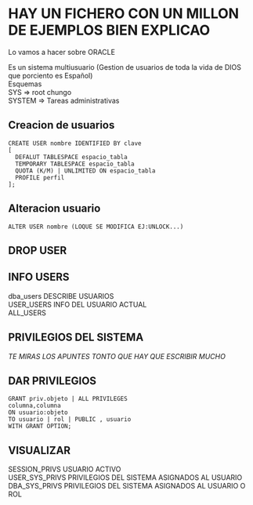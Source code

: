 # HAY UN FICHERO CON UN MILLON DE EJEMPLOS BIEN EXPLICAO

Lo vamos a hacer sobre ORACLE  

Es un sistema multiusuario (Gestion de usuarios de toda la vida de DIOS que porciento es Español)  
  Esquemas  
  SYS => root chungo  
  SYSTEM => Tareas administrativas

## Creacion de usuarios

    CREATE USER nombre IDENTIFIED BY clave
    [
      DEFALUT TABLESPACE espacio_tabla
      TEMPORARY TABLESPACE espacio_tabla
      QUOTA (K/M) | UNLIMITED ON espacio_tabla
      PROFILE perfil
    ];
## Alteracion usuario

    ALTER USER nombre (LOQUE SE MODIFICA EJ:UNLOCK...)

## DROP USER

## INFO USERS
  dba_users DESCRIBE USUARIOS    
  USER_USERS INFO DEL USUARIO ACTUAL  
  ALL_USERS   
## PRIVILEGIOS DEL SISTEMA
  *TE MIRAS LOS APUNTES TONTO QUE HAY QUE ESCRIBIR MUCHO*
## DAR PRIVILEGIOS
    GRANT priv.objeto | ALL PRIVILEGES
    columna,columna
    ON usuario:objeto
    TO usuario | rol | PUBLIC , usuario
    WITH GRANT OPTION;
## VISUALIZAR
  SESSION_PRIVS USUARIO ACTIVO  
  USER_SYS_PRIVS PRIVILEGIOS DEL SISTEMA ASIGNADOS AL USUARIO  
  DBA_SYS_PRIVS  PRIVILEGIOS DEL SISTEMA ASIGNADOS AL USUARIO O ROL  


